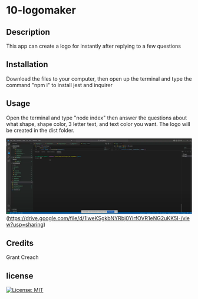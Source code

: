 # 10-logomaker

## Description

This app can create a logo for instantly after replying to a few questions

## Installation

Download the files to your computer, then open up the terminal and type the command "npm i" to install jest and inquirer

## Usage

Open the terminal and type "node index" then answer the questions about what shape, shape color, 3 letter text, and text color you want. The logo will be created in the dist folder.

![Demo video](./assets/IMG.PNG)(https://drive.google.com/file/d/1lweKSgkbNYRbj0YirfOVR1eNG2uKK5I-/view?usp=sharing)

## Credits

Grant Creach

## license 
    
  [![License: MIT](https://img.shields.io/badge/License-MIT-yellow.svg)](https://opensource.org/licenses/MIT)
